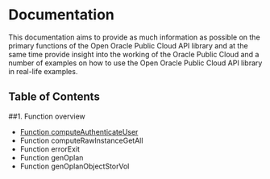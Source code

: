 # Documentation
This documentation aims to provide as much information as possible on the primary functions of the Open Oracle Public Cloud API library and at the same time provide insight into the working of the Oracle Public Cloud and a number of examples on how to use the Open Oracle Public Cloud API library in real-life examples.

## Table of Contents
##1. Function overview
* [Function computeAuthenticateUser](computeAuthenticateUser)
* Function computeRawInstanceGetAll
* Function errorExit
* Function genOplan
* Function genOplanObjectStorVol



